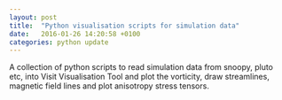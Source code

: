 ```yaml
---
layout: post
title:  "Python visualisation scripts for simulation data"
date:   2016-01-26 14:20:58 +0100
categories: python update
---
```


A collection of python scripts to read simulation data from snoopy, pluto etc, into Visit Visualisation Tool and plot the vorticity, draw streamlines, magnetic field lines and plot anisotropy stress tensors.
